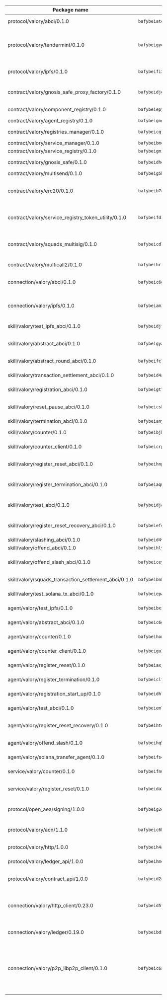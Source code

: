 | Package name                                                  | Package hash                                                  | Description                                                                                                                |
| ------------------------------------------------------------- | ------------------------------------------------------------- | -------------------------------------------------------------------------------------------------------------------------- |
| protocol/valory/abci/0.1.0                                    | `bafybeiatodhboj6a3p35x4f4b342lzk6ckxpud23awnqbxwjeon3k5y36u` | A protocol for ABCI requests and responses.                                                                                |
| protocol/valory/tendermint/0.1.0                              | `bafybeigydrbfrlmr4f7shbtqx44kvmbg22im27mxdap2e3m5tkti6t445y` | A protocol for communication between two AEAs to share tendermint configuration details.                                   |
| protocol/valory/ipfs/0.1.0                                    | `bafybeifi2nri7sprmkez4rqzwb4lnu6peoy3bax5k6asf6k5ms7kmjpmkq` | A protocol specification for IPFS requests and responses.                                                                  |
| contract/valory/gnosis_safe_proxy_factory/0.1.0               | `bafybeidjgnk2jephgtwlxlxokto5rfde4u5kreh4wx5lv3fengidogynsi` | Gnosis Safe proxy factory (GnosisSafeProxyFactory) contract                                                                |
| contract/valory/component_registry/0.1.0                      | `bafybeiepywewigowj533f55orx7oys3kk5lgdc247p2267scqfyp4gnqle` | Component registry contract                                                                                                |
| contract/valory/agent_registry/0.1.0                          | `bafybeignghdk7oqvyg722gz66tbuj2vj4vkatguj4b6lf5fqzqxkktcke4` | Agent registry contract                                                                                                    |
| contract/valory/registries_manager/0.1.0                      | `bafybeicqf5y3kj42ow45hjcmnglose5n7bwpm2zl3ufuuevou24ewmgbde` | Registries Manager contract                                                                                                |
| contract/valory/service_manager/0.1.0                         | `bafybeibmqewfh5wnayopneyv4vx35n5k7loavzmcazyevntdoskw7vasom` | Service Manager contract                                                                                                   |
| contract/valory/service_registry/0.1.0                        | `bafybeigmiyl3c23qbklwhnf5vpmhmign3cn6nakfdxqi2c7efthq57qaea` | Service Registry contract                                                                                                  |
| contract/valory/gnosis_safe/0.1.0                             | `bafybeidhegkiibxroyvzvsyuh5t3qpq3egj24u2yg2xryf2kir4f36on3u` | Gnosis Safe (GnosisSafeL2) contract                                                                                        |
| contract/valory/multisend/0.1.0                               | `bafybeig5byt5urg2d2bsecufxe5ql7f4mezg3mekfleeh32nmuusx66p4y` | MultiSend contract                                                                                                         |
| contract/valory/erc20/0.1.0                                   | `bafybeib7ctk3deleyxayrqvropewefr2muj4kcqe3t3wscak25bjmxnqwe` | The scaffold contract scaffolds a contract to be implemented by the developer.                                             |
| contract/valory/service_registry_token_utility/0.1.0          | `bafybeifdia2y5546tvk6xzxeaqzf2n5n7dutj2hdzbgenxohaqhjtnjqm4` | The scaffold contract scaffolds a contract to be implemented by the developer.                                             |
| contract/valory/squads_multisig/0.1.0                         | `bafybeicdlk5lraf4w7bj7lmfxxqtyundnlvaezmtszzixlo3dskzi7t4te` | The scaffold contract scaffolds a contract to be implemented by the developer.                                             |
| contract/valory/multicall2/0.1.0                              | `bafybeihri6abqujawrxn64ql6e7salf6sb2wgehib23agkvwnc26htdvwa` | The MakerDAO multicall2 contract.                                                                                          |
| connection/valory/abci/0.1.0                                  | `bafybeic6gfe4lw2pxfwt56tadzhtbdioghpawlrsdfykakam4okhvlxqmu` | connection to wrap communication with an ABCI server.                                                                      |
| connection/valory/ipfs/0.1.0                                  | `bafybeiamz23olgtow4wqf7zpsfnfzf7pxiognrxl2mhn5kvqutlwhgukxa` | A connection responsible for uploading and downloading files from IPFS.                                                    |
| skill/valory/test_ipfs_abci/0.1.0                             | `bafybeidjttgnaxavtzkkzj6vht5versgvxt2cevvm3dgxr25nl43gur72y` | IPFS e2e testing application.                                                                                              |
| skill/valory/abstract_abci/0.1.0                              | `bafybeigyae3cvcfts547w56w6oqoq4z5nq4ypmftoftf4jgtlbndzu45lu` | The abci skill provides a template of an ABCI application.                                                                 |
| skill/valory/abstract_round_abci/0.1.0                        | `bafybeifclzgoyulkyyigcwrqzmydyrj6c5d26xu7jk6cjbsed3pkls4pba` | abstract round-based ABCI application                                                                                      |
| skill/valory/transaction_settlement_abci/0.1.0                | `bafybeid4alawv3oz4gdyom5uevrgzfsahbwabi37r7gomsetwqiq66g6cm` | ABCI application for transaction settlement.                                                                               |
| skill/valory/registration_abci/0.1.0                          | `bafybeigt7bmrfhet7fyafqojl2i5uhzvpaz5wfv6kuk5ojwhhnhmg3qihu` | ABCI application for common apps.                                                                                          |
| skill/valory/reset_pause_abci/0.1.0                           | `bafybeicskv7u3mtfhi7nnoyw3bppwjof63izs4jgqdddtxicoea26t2n7i` | ABCI application for resetting and pausing app executions.                                                                 |
| skill/valory/termination_abci/0.1.0                           | `bafybeianygjbwmt4xrq77pfl3yzcokbjfzxmuru6j2k7a3boqc2qfb7shi` | Termination skill.                                                                                                         |
| skill/valory/counter/0.1.0                                    | `bafybeibjhla72tlqyepwrvf3kjtykayyxb2cklfkexxnacd7hml4sz7om4` | The ABCI Counter application example.                                                                                      |
| skill/valory/counter_client/0.1.0                             | `bafybeicrpigy4b6yscizz2lfdfbji3epny6j7rjrsngtb43vmwqxtnmi7m` | A client for the ABCI counter application.                                                                                 |
| skill/valory/register_reset_abci/0.1.0                        | `bafybeihnpzoiokcmgonfva7itivtphapcecerh5yy3fgljpk2ngz7bau7y` | ABCI application for dummy skill that registers and resets                                                                 |
| skill/valory/register_termination_abci/0.1.0                  | `bafybeiaqwtvq2h7tit4hg5ks2gu7ziq3m5mhkxdbodrk5dfchcujmhyvuq` | ABCI application for dummy skill that registers and resets                                                                 |
| skill/valory/test_abci/0.1.0                                  | `bafybeidjafx6yzntha2y4vp6dogh6dv7dpdicnhjswyuteib2mqkj7qunu` | ABCI application for testing the ABCI connection.                                                                          |
| skill/valory/register_reset_recovery_abci/0.1.0               | `bafybeiefojscvbdlzcqaw732ra5e5ay4tx6xyzfzwxphltq5v7qvsescsm` | ABCI application for dummy skill that registers and resets                                                                 |
| skill/valory/slashing_abci/0.1.0                              | `bafybeid4vljeh65qtpog47np5zeexmtpjqr6hphvhimxd5kwf5yubcinmy` | Slashing skill.                                                                                                            |
| skill/valory/offend_abci/0.1.0                                | `bafybeihlyx76ogfkfvjfphzlas2zd43o3uewpp76k2lqwuqc2ly3fdqomy` | Offend ABCI application.                                                                                                   |
| skill/valory/offend_slash_abci/0.1.0                          | `bafybeiceyuf6dsxhtobmy2r6pi5jaopw666nfkwt4anire24dvds4ilr6i` | ABCI application used in order to test the slashing abci                                                                   |
| skill/valory/squads_transaction_settlement_abci/0.1.0         | `bafybeibnbtk2jwhwm6rzfhnjc5vfub5gug6k2f33yud37v65hnnxpr4ivm` | ABCI application for transaction settlement.                                                                               |
| skill/valory/test_solana_tx_abci/0.1.0                        | `bafybeiepajrex4kptovxniev6bonymzoyufunbwzlrdbfxf6llwm2r77cu` | SOLANA e2e testing application.                                                                                            |
| agent/valory/test_ipfs/0.1.0                                  | `bafybeibxs65dxib4nmypzr5cbouerb5fil2nk46z3f6tgeogqn2pdj33ey` | Agent for testing the ABCI connection.                                                                                     |
| agent/valory/abstract_abci/0.1.0                              | `bafybeic6g3x3w6cgtdhorskpgpi4tptsynmb3e34d7tsgjwqawkwecam7i` | The abstract ABCI AEA - for testing purposes only.                                                                         |
| agent/valory/counter/0.1.0                                    | `bafybeihon3nxxxxonhgsvpqvr6vrzp3lnuif2fsqu3qnxxewydfzu4ygkq` | The ABCI Counter example as an AEA                                                                                         |
| agent/valory/counter_client/0.1.0                             | `bafybeigu3jnlrl5cdnnmgeenfbzulmg3brozzzlm6mqgophoql46tbx724` | The ABCI Counter example as an AEA                                                                                         |
| agent/valory/register_reset/0.1.0                             | `bafybeiaxjb4hkybwijm225gbuhanup57f5yammrnn2yp2mmva5yuevfluy` | Register reset to replicate Tendermint issue.                                                                              |
| agent/valory/register_termination/0.1.0                       | `bafybeicltrbfwxsczi4cav3a6gsfbzc6wubeb44rjzifhj32yafbd7hlri` | Register terminate to test the termination feature.                                                                        |
| agent/valory/registration_start_up/0.1.0                      | `bafybeidhlrkauukvnpfkeczxvoxk424qbi4jlsyli53or7nbwkv4lrlpfq` | Registration start-up ABCI example.                                                                                        |
| agent/valory/test_abci/0.1.0                                  | `bafybeiem76izqzqoj4z5yjdtouov7m7rdql52qnhdkujszpfr4soehnmqe` | Agent for testing the ABCI connection.                                                                                     |
| agent/valory/register_reset_recovery/0.1.0                    | `bafybeihtotovdwwyqimnwrnws2ajzncf2uhemto72dkrrb4d4n4r3h6yra` | Agent to showcase hard reset as a recovery mechanism.                                                                      |
| agent/valory/offend_slash/0.1.0                               | `bafybeihq53wfjf6snkdzmpbkj55a6vdllmmuvcyotbbxfudqxzr5fp2d7e` | Offend and slash to test the slashing feature.                                                                             |
| agent/valory/solana_transfer_agent/0.1.0                      | `bafybeifs4bd75cz4tc7ikaqinayu4523lupsrbnk5nrdyo52kdolmpvuyq` | Register terminate to test the termination feature.                                                                        |
| service/valory/counter/0.1.0                                  | `bafybeifnw7a7k2c7kq4ua4enqdndeijhpdgphebdmdegj5ygbkclmgzlfy` | A set of agents incrementing a counter                                                                                     |
| service/valory/register_reset/0.1.0                           | `bafybeida2djsfrdnelmossoh65r7xqolzqrdzlx6krfyxt5tfhyqrfeb3u` | Test and debug tendermint reset mechanism.                                                                                 |
| protocol/open_aea/signing/1.0.0                               | `bafybeig2d36zxy65vd7fwhs7scotuktydcarm74aprmrb5nioiymr3yixm` | A protocol for communication between skills and decision maker.                                                            |
| protocol/valory/acn/1.1.0                                     | `bafybeic6h55ov5lrzbah6fate54c4u6spopcexxspw3abotbmffabfddeu` | The protocol used for envelope delivery on the ACN.                                                                        |
| protocol/valory/http/1.0.0                                    | `bafybeih4azmfwtamdbkhztkm4xitep3gx6tfdnoz6tvllmaqnhu3klejfa` | A protocol for HTTP requests and responses.                                                                                |
| protocol/valory/ledger_api/1.0.0                              | `bafybeihmqzcbj6t7vxz2aehd5726ofnzsfjs5cwlf42ro4tn6i34cbfrc4` | A protocol for ledger APIs requests and responses.                                                                         |
| protocol/valory/contract_api/1.0.0                            | `bafybeid247uig2ekykdumh7ewhp2cdq7rchaeqjj6e7urx35zfpdl5zrn4` | A protocol for contract APIs requests and responses.                                                                       |
| connection/valory/http_client/0.23.0                          | `bafybeid5ffvg76ejjoese7brj5ji3lx66cu7p2ixfwflpo6rgofkypfd7y` | The HTTP_client connection that wraps a web-based client connecting to a RESTful API specification.                        |
| connection/valory/ledger/0.19.0                               | `bafybeibdsjmy4w2eyilbqc7yzutopl65qpeyspxwz7mjvirr52twhjlf5y` | A connection to interact with any ledger API and contract API.                                                             |
| connection/valory/p2p_libp2p_client/0.1.0                     | `bafybeic6ayusdwy4dks75njwk32ac7ur7salgllwf4fdc34ue5z2k5iz4q` | The libp2p client connection implements a tcp connection to a running libp2p node as a traffic delegate to send/receive envelopes to/from agents in the DHT. |
